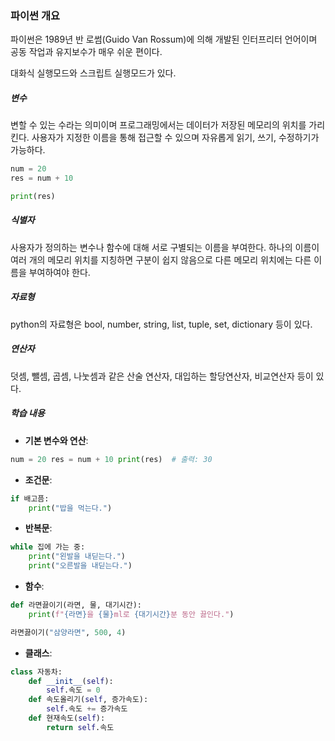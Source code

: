 ### 파이썬 개요

파이썬은 1989년 반 로썸(Guido Van Rossum)에 의해 개발된 인터프리터 언어이며 공동 작업과 유지보수가 매우 쉬운 편이다.

대화식 실행모드와 스크립트 실행모드가 있다.

##### 변수
변할 수 있는 수라는 의미이며 프로그래밍에서는 데이터가 저장된 메모리의 위치를 가리킨다. 사용자가 지정한 이름을 통해 접근할 수 있으며 자유롭게 읽기, 쓰기, 수정하기가 가능하다.

```python
num = 20
res = num + 10

print(res)
```

##### 식별자
사용자가 정의하는 변수나 함수에 대해 서로 구별되는 이름을 부여한다.
하나의 이름이 여러 개의 메모리 위치를 지칭하면 구분이 쉽지 않음으로 다른 메모리 위치에는 다른 이름을 부여하여야 한다.

##### 자료형
python의 자료형은 bool, number, string, list, tuple, set, dictionary 등이 있다.

##### 연산자
덧셈, 뺄셈, 곱셈, 나눗셈과 같은 산술 연산자, 대입하는 할당연산자, 비교연산자 등이 있다.

##### **학습 내용**
- **기본 변수와 연산**:
```python 
num = 20 res = num + 10 print(res)  # 출력: 30
```
    
- **조건문**:
```python
if 배고픔:
	print("밥을 먹는다.")
```
    
- **반복문**:
```python
while 집에 가는 중:
	print("왼발을 내딛는다.")
	print("오른발을 내딛는다.")
```
    
- **함수**:
```python
def 라면끓이기(라면, 물, 대기시간):
	print(f"{라면}을 {물}ml로 {대기시간}분 동안 끓인다.")

라면끓이기("삼양라면", 500, 4)
```
    
- **클래스**:
```python
class 자동차:
	def __init__(self):
		self.속도 = 0
	def 속도올리기(self, 증가속도):
		self.속도 += 증가속도
	def 현재속도(self):
		return self.속도
```